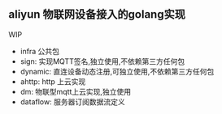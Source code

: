 ## aliyun 物联网设备接入的golang实现 
WIP

- infra 公共包
- sign: 实现MQTT签名,独立使用,不依赖第三方任何包
- dynamic: 直连设备动态注册,可独立使用,不依赖第三方任何包
- ahttp: http 上云实现
- dm: 物联型mqtt上云实现,独立使用
- dataflow: 服务器订阅数据流定义
